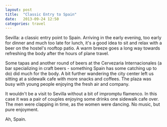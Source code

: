 ```yaml
---
layout: post
title:  "Classic Entry to Spain"
date:   2013-09-24 12:50
categories: travel
---
```


Sevilla: a classic entry point to Spain.  Arriving in the early evening, too early for dinner and much too late 
for lunch, it's a good idea to sit and relax with a beer on the hostel's rooftop patio. A warm breeze goes a long
way towards refreshing the body after the hours of plane travel.

Some tapas and another round of beers at the Cervezaria Internacionales (a bar specializing in craft 
beers - something Spain has some catching up to do) did much for the body. A bit further wandering the city center left 
us sitting at a sidewalk cafe with more snacks and coffees. The plaza was busy with young people enjoying the fresh 
air and company. 

It wouldn't be a visit to Sevilla without a bit of impromptu flamenco. In this case it was a pair of couples enjoying 
some drinks one sidewalk cafe over. The men were clapping in time, as the women were dancing. No music, but 
pure enjoyment. 

Ah, Spain. 
